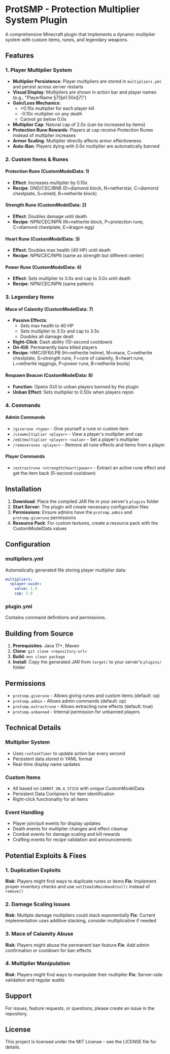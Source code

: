 # ProtSMP - Protection Multiplier System Plugin

A comprehensive Minecraft plugin that implements a dynamic multiplier system with custom items, runes, and legendary weapons.

## Features

### 1. Player Multiplier System
- **Multiplier Persistence**: Player multipliers are stored in `multipliers.yml` and persist across server restarts
- **Visual Display**: Multipliers are shown in action bar and player names (e.g., "PlayerName §7[§e1.50x§7]")
- **Gain/Loss Mechanics**: 
  - +0.10x multiplier for each player kill
  - -0.10x multiplier on any death
  - Cannot go below 0.0x
- **Multiplier Cap**: Natural cap of 2.0x (can be increased by items)
- **Protection Rune Rewards**: Players at cap receive Protection Runes instead of multiplier increases
- **Armor Scaling**: Multiplier directly affects armor effectiveness
- **Auto-Ban**: Players dying with 0.0x multiplier are automatically banned

### 2. Custom Items & Runes

#### Protection Rune (CustomModelData: 1)
- **Effect**: Increases multiplier by 0.10x
- **Recipe**: DND/CSC/BNB (D=diamond block, N=netherstar, C=diamond chestplate, S=shield, B=netherite block)

#### Strength Rune (CustomModelData: 2)
- **Effect**: Doubles damage until death
- **Recipe**: NPN/CEC/NPN (N=netherite block, P=protection rune, C=diamond chestplate, E=dragon egg)

#### Heart Rune (CustomModelData: 3)
- **Effect**: Doubles max health (40 HP) until death
- **Recipe**: NPN/CEC/NPN (same as strength but different center)

#### Power Rune (CustomModelData: 4)
- **Effect**: Sets multiplier to 3.0x and cap to 3.0x until death
- **Recipe**: NPN/CEC/NPN (same pattern)

### 3. Legendary Items

#### Mace of Calamity (CustomModelData: 7)
- **Passive Effects**:
  - Sets max health to 40 HP
  - Sets multiplier to 3.5x and cap to 3.5x
  - Doubles all damage dealt
- **Right-Click**: Dash ability (10-second cooldown)
- **On-Kill**: Permanently bans killed players
- **Recipe**: HMC/SFR/LPB (H=netherite helmet, M=mace, C=netherite chestplate, S=strength rune, F=core of calamity, R=heart rune, L=netherite leggings, P=power rune, B=netherite boots)

#### Respawn Beacon (CustomModelData: 8)
- **Function**: Opens GUI to unban players banned by the plugin
- **Unban Effect**: Sets multiplier to 0.50x when players rejoin

### 4. Commands

#### Admin Commands
- `/giverune <type>` - Give yourself a rune or custom item
- `/viewmultiplier <player>` - View a player's multiplier and cap
- `/editmultiplier <player> <value>` - Set a player's multiplier
- `/removerunes <player>` - Remove all rune effects and items from a player

#### Player Commands
- `/extractrune <strength|heart|power>` - Extract an active rune effect and get the item back (5-second cooldown)

## Installation

1. **Download**: Place the compiled JAR file in your server's `plugins` folder
2. **Start Server**: The plugin will create necessary configuration files
3. **Permissions**: Ensure admins have the `protsmp.admin` and `protsmp.giverune` permissions
4. **Resource Pack**: For custom textures, create a resource pack with the CustomModelData values

## Configuration

### multipliers.yml
Automatically generated file storing player multiplier data:
```yaml
multipliers:
  <player-uuid>:
    value: 1.0
    cap: 2.0
```

### plugin.yml
Contains command definitions and permissions.

## Building from Source

1. **Prerequisites**: Java 17+, Maven
2. **Clone**: `git clone <repository-url>`
3. **Build**: `mvn clean package`
4. **Install**: Copy the generated JAR from `target/` to your server's `plugins/` folder

## Permissions

- `protsmp.giverune` - Allows giving runes and custom items (default: op)
- `protsmp.admin` - Allows admin commands (default: op)
- `protsmp.extractrune` - Allows extracting rune effects (default: true)
- `protsmp.unbanned` - Internal permission for unbanned players

## Technical Details

### Multiplier System
- Uses `runTaskTimer` to update action bar every second
- Persistent data stored in YAML format
- Real-time display name updates

### Custom Items
- All based on `CARROT_ON_A_STICK` with unique CustomModelData
- Persistent Data Containers for item identification
- Right-click functionality for all items

### Event Handling
- Player join/quit events for display updates
- Death events for multiplier changes and effect cleanup
- Combat events for damage scaling and kill rewards
- Crafting events for recipe validation and announcements

## Potential Exploits & Fixes

### 1. Duplication Exploits
**Risk**: Players might find ways to duplicate runes or items
**Fix**: Implement proper inventory checks and use `setItemInMainHand(null)` instead of `remove()`

### 2. Damage Scaling Issues
**Risk**: Multiple damage multipliers could stack exponentially
**Fix**: Current implementation uses additive stacking, consider multiplicative if needed

### 3. Mace of Calamity Abuse
**Risk**: Players might abuse the permanent ban feature
**Fix**: Add admin confirmation or cooldown for ban effects

### 4. Multiplier Manipulation
**Risk**: Players might find ways to manipulate their multiplier
**Fix**: Server-side validation and regular audits

## Support

For issues, feature requests, or questions, please create an issue in the repository.

## License

This project is licensed under the MIT License - see the LICENSE file for details.
